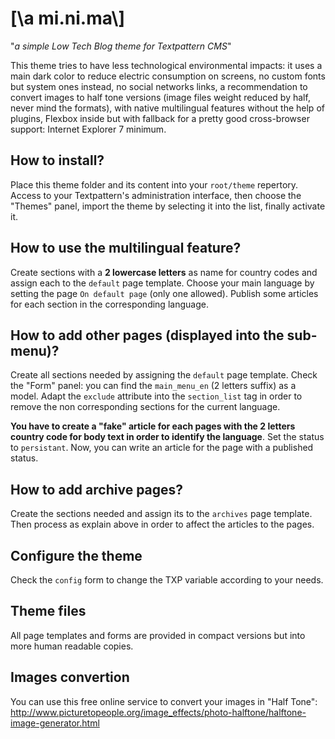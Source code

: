 # [\a mi.ni.ma\\]
"_a simple Low Tech Blog theme for Textpattern CMS_"

This theme tries to have less technological environmental impacts: it uses a main dark color to reduce electric consumption on screens, no custom fonts but system ones instead, no social networks links, a recommendation to convert images to half tone versions (image files weight reduced by half, never mind the formats), with native multilingual features without the help of plugins, Flexbox inside but with fallback for a pretty good cross-browser support: Internet Explorer 7 minimum.

## How to install?

Place this theme folder and its content into your `root/theme` repertory. Access to your Textpattern's administration interface, then choose the "Themes" panel, import the theme by selecting it into the list, finally activate it.

## How to use the multilingual feature?

Create sections with a **2 lowercase letters** as name for country codes and assign each to the `default` page template. Choose your main language by setting the page `On default page` (only one allowed). Publish some articles for each section in the corresponding language.

## How to add other pages (displayed into the sub-menu)?

Create all sections needed by assigning the `default` page template. Check the "Form" panel: you can find the `main_menu_en` (2 letters suffix) as a model. Adapt the `exclude` attribute into the `section_list` tag in order to remove the non corresponding sections for the current language.

**You have to create a "fake" article for each pages with the 2 letters country code for body text in order to identify the language**. Set the status to `persistant`. Now, you can write an article for the page with a published status.

## How to add archive pages?

Create the sections needed and assign its to the `archives` page template. Then process as explain above in order to affect the articles to the pages.

## Configure the theme

Check the `config` form to change the TXP variable according to your needs.

## Theme files

All page templates and forms are provided in compact versions but into more human readable copies.

## Images convertion

You can use this free online service to convert your images in "Half Tone": http://www.picturetopeople.org/image_effects/photo-halftone/halftone-image-generator.html
